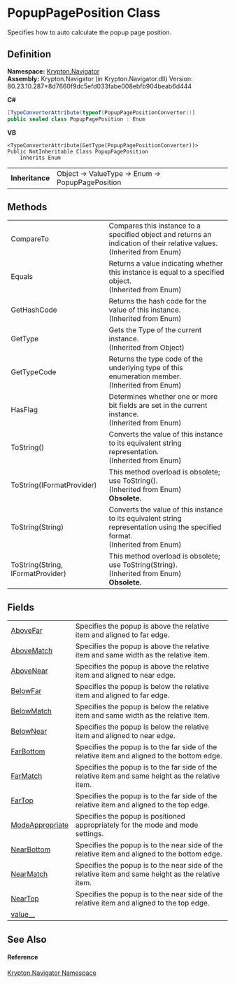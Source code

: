 # PopupPagePosition Class


Specifies how to auto calculate the popup page position.



## Definition
**Namespace:** <a href="a21ac074-d119-3dc6-bd1c-d3a12c0128bc.md">Krypton.Navigator</a>  
**Assembly:** Krypton.Navigator (in Krypton.Navigator.dll) Version: 80.23.10.287+8d7660f9dc5efd033fabe008ebfb904beab6d444

**C#**
``` C#
[TypeConverterAttribute(typeof(PopupPagePositionConverter))]
public sealed class PopupPagePosition : Enum
```
**VB**
``` VB
<TypeConverterAttribute(GetType(PopupPagePositionConverter))>
Public NotInheritable Class PopupPagePosition
	Inherits Enum
```

<table><tr><td><strong>Inheritance</strong></td><td>Object  →  ValueType  →  Enum  →  PopupPagePosition</td></tr>
</table>



## Methods
<table>
<tr>
<td>CompareTo</td>
<td>Compares this instance to a specified object and returns an indication of their relative values.<br />(Inherited from Enum)</td></tr>
<tr>
<td>Equals</td>
<td>Returns a value indicating whether this instance is equal to a specified object.<br />(Inherited from Enum)</td></tr>
<tr>
<td>GetHashCode</td>
<td>Returns the hash code for the value of this instance.<br />(Inherited from Enum)</td></tr>
<tr>
<td>GetType</td>
<td>Gets the Type of the current instance.<br />(Inherited from Object)</td></tr>
<tr>
<td>GetTypeCode</td>
<td>Returns the type code of the underlying type of this enumeration member.<br />(Inherited from Enum)</td></tr>
<tr>
<td>HasFlag</td>
<td>Determines whether one or more bit fields are set in the current instance.<br />(Inherited from Enum)</td></tr>
<tr>
<td>ToString()</td>
<td>Converts the value of this instance to its equivalent string representation.<br />(Inherited from Enum)</td></tr>
<tr>
<td>ToString(IFormatProvider)</td>
<td>This method overload is obsolete; use ToString().<br />(Inherited from Enum)<br /><strong>Obsolete.</strong></td></tr>
<tr>
<td>ToString(String)</td>
<td>Converts the value of this instance to its equivalent string representation using the specified format.<br />(Inherited from Enum)</td></tr>
<tr>
<td>ToString(String, IFormatProvider)</td>
<td>This method overload is obsolete; use ToString(String).<br />(Inherited from Enum)<br /><strong>Obsolete.</strong></td></tr>
</table>

## Fields
<table>
<tr>
<td><a href="fb735444-5303-bb63-c013-9723095015cb.md">AboveFar</a></td>
<td>Specifies the popup is above the relative item and aligned to far edge.</td></tr>
<tr>
<td><a href="e26021cc-476b-af23-13c4-6c5f53df6fa8.md">AboveMatch</a></td>
<td>Specifies the popup is above the relative item and same width as the relative item.</td></tr>
<tr>
<td><a href="7d6104ef-e6ab-4d13-2742-f0936f37045a.md">AboveNear</a></td>
<td>Specifies the popup is above the relative item and aligned to near edge.</td></tr>
<tr>
<td><a href="acfd805a-33ac-3048-4091-6b19418a7f30.md">BelowFar</a></td>
<td>Specifies the popup is below the relative item and aligned to far edge.</td></tr>
<tr>
<td><a href="651e5ea9-74b6-6b8b-4976-8628e6c3b06e.md">BelowMatch</a></td>
<td>Specifies the popup is below the relative item and same width as the relative item.</td></tr>
<tr>
<td><a href="c8ed8e46-86f4-b0ab-b3d2-2e7bcdb3f2e0.md">BelowNear</a></td>
<td>Specifies the popup is below the relative item and aligned to near edge.</td></tr>
<tr>
<td><a href="ead02ee5-661d-c541-c628-2f63cbff964d.md">FarBottom</a></td>
<td>Specifies the popup is to the far side of the relative item and aligned to the bottom edge.</td></tr>
<tr>
<td><a href="ce2e9429-34ac-26d1-37b8-01cd2374c2d1.md">FarMatch</a></td>
<td>Specifies the popup is to the far side of the relative item and same height as the relative item.</td></tr>
<tr>
<td><a href="4f0624ca-8374-fb74-123f-821dff7dee5a.md">FarTop</a></td>
<td>Specifies the popup is to the far side of the relative item and aligned to the top edge.</td></tr>
<tr>
<td><a href="1709fca3-d2fa-0f0d-99c6-535728599a37.md">ModeAppropriate</a></td>
<td>Specifies the popup is positioned appropriately for the mode and mode settings.</td></tr>
<tr>
<td><a href="edba3094-eb4d-71eb-afbe-c8f3fb832613.md">NearBottom</a></td>
<td>Specifies the popup is to the near side of the relative item and aligned to the bottom edge.</td></tr>
<tr>
<td><a href="b729242e-ead6-fe5a-3522-9000cd03d91b.md">NearMatch</a></td>
<td>Specifies the popup is to the near side of the relative item and same height as the relative item.</td></tr>
<tr>
<td><a href="f2324274-d8d7-561a-5441-3339c719860c.md">NearTop</a></td>
<td>Specifies the popup is to the near side of the relative item and aligned to the top edge.</td></tr>
<tr>
<td><a href="38277e5b-cf77-ad7a-c841-1a3dd8a5fac7.md">value__</a></td>
<td> </td></tr>
</table>

## See Also


#### Reference
<a href="a21ac074-d119-3dc6-bd1c-d3a12c0128bc.md">Krypton.Navigator Namespace</a>  
